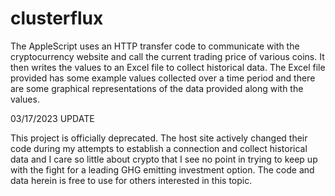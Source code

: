 # clusterflux
The AppleScript uses an HTTP transfer code to communicate with the cryptocurrency website and call the current trading price of various coins. It then writes the values to an Excel file to collect historical data. The Excel file provided has some example values collected over a time period and there are some graphical representations of the data provided along with the values.


03/17/2023 UPDATE

This project is officially deprecated. The host site actively changed their code during my attempts to establish a connection and collect historical data and I care so little about crypto that I see no point in trying to keep up with the fight for a leading GHG emitting investment option. The code and data herein is free to use for others interested in this topic.
